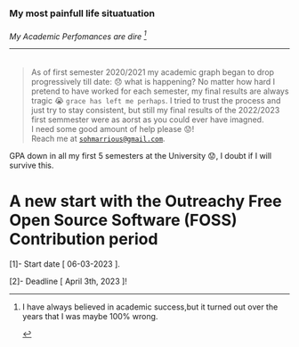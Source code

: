 
### My most painfull life situatuation
######  My Academic Perfomances are dire [^1] <hr>
[^1]: <p> I have always believed in academic success,but it turned out over the years that I was maybe 100% wrong. </p>

> As of first semester 2020/2021 my academic graph began to drop progressively till date: 😞 what is happening?
> No matter how hard I pretend to have worked for each semester, my final results are always tragic 😭 `grace has left me perhaps`.
> I tried to trust the process and just try to stay consistent, but still my final results of the 2022/2023 first semmester were as aorst as you could ever have imagned.
<br> I need some good amount of help please 😟! <br> Reach me at [`sohmarrious@gmail.com`](mailto:sohmarrious@gmail.com).

GPA down in all my first 5 semesters at the University 😟, I doubt if I will survive this.


# A new start with the Outreachy Free Open Source Software  (FOSS) Contribution period

<p> [1]- Start date [ 06-03-2023 ]. </p>
<p> [2]- Deadline [ April 3th, 2023 ]! </p>
